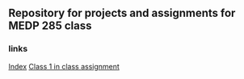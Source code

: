 ## Repository for projects and assignments for MEDP 285 class

### links
[Index](https://rafaperalva.github.io/media/)
[Class 1 in class assignment](https://rafaperalva.github.io/media/class1_inclass.html)